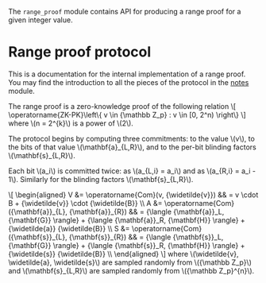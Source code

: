 The `range_proof` module contains API for producing a range proof for a given integer value.

Range proof protocol
====================

This is a documentation for the internal implementation of a range proof. 
You may find the introduction to all the pieces of the protocol in the [notes](../notes/index.html) module.

The range proof is a zero-knowledge proof of the following relation
\\[
\operatorname{ZK-PK}\left\\{
  v \in {\mathbb Z\_p}
  : v \in [0, 2^n)
\right\\}
\\] where \\(n = 2^{k}\\) is a power of \\(2\\).

The protocol begins by computing three commitments: to the value \\(v\\), to the bits of that value \\(\mathbf{a}\_{L,R}\\), and to the per-bit blinding factors \\(\mathbf{s}\_{L,R}\\).

Each bit \\(a_i\\) is committed twice: as \\(a\_{L,i} = a\_i\\) and as \\(a\_{R,i} = a_i - 1\\).
Similarly for the blinding factors \\(\mathbf{s}\_{L,R}\\).

\\[
\begin{aligned}
V &= \operatorname{Com}(v, {\widetilde{v}})                   && = v \cdot B + {\widetilde{v}} \cdot {\widetilde{B}} \\\\
A &= \operatorname{Com}({\mathbf{a}}\_{L}, {\mathbf{a}}\_{R}) && = {\langle {\mathbf{a}}\_L, {\mathbf{G}} \rangle} + {\langle {\mathbf{a}}\_R, {\mathbf{H}} \rangle} + {\widetilde{a}} {\widetilde{B}} \\\\
S &= \operatorname{Com}({\mathbf{s}}\_{L}, {\mathbf{s}}\_{R}) && = {\langle {\mathbf{s}}\_L, {\mathbf{G}} \rangle} + {\langle {\mathbf{s}}\_R, {\mathbf{H}} \rangle} + {\widetilde{s}} {\widetilde{B}} \\\\
\end{aligned}
\\] where \\(\widetilde{v}, \widetilde{a}, \widetilde{s}\\) are sampled randomly from \\({\mathbb Z\_p}\\) and \\(\mathbf{s}\_{L,R}\\) are sampled randomly from \\({\mathbb Z\_p}^{n}\\).




<!--
OLD STUFF:

\\[

{\mathbf{s}}\_{L}, {\mathbf{s}}\_{R} \\;{\xleftarrow{\\$}}\\; {\mathbb Z\_p}^{n},

\operatorname{PK}\left\\{
  ({\mathbf{G}}, {\mathbf{H}} \in {\mathbb G}^n, P, Q \in {\mathbb G}; {\mathbf{a}}, {\mathbf{b}} \in {\mathbb Z\_p}^n)
  : P = {\langle {\mathbf{a}}, {\mathbf{G}} \rangle} + {\langle {\mathbf{b}}, {\mathbf{H}} \rangle} + {\langle {\mathbf{a}}, {\mathbf{b}} \rangle} Q
\right\\}
\\] where \\(n = 2^{k}\\) is a power of \\(2\\).
-->